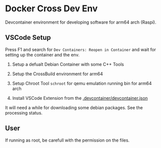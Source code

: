 # Docker Cross Dev Env 

Devcontainer environment for developing software for arm64 arch (Raspi).  


## VSCode Setup 

Press F1 and search for `Dev Containers: Reopen in Container` and wait for setting up the container and the env. 

1. Setup a defualt Debian Container with some C++ Tools 

2. Setup the CrossBuild environment for arm64 

3. Setup Chroot Tool `schroot` for qemu emulation running bin for arm64 arch 

4. Install VSCode Extension from the [.devcontainer/devcontainer.json](./.devcontainer/devcontainer.json)


It will need a while for downloading some debian packages. See the processing status. 


## User 

If running as root, be carefull with the permission on the files. 